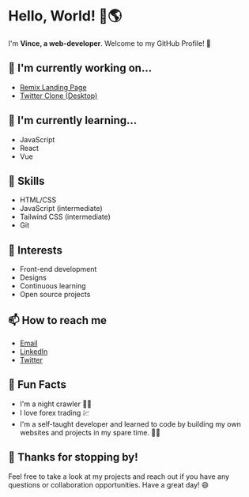 # Hello, World! 👋🌎

I'm <b>Vince, a web-developer</b>. Welcome to my GitHub Profile! 🚀

## 🔭 I'm currently working on...

- [Remix Landing Page](remix-landing.vercel.app)
- [Twitter Clone (Desktop)](https://github.com/Sirvincee/twitter-clone-desktop-.git)

## 🌱 I'm currently learning...

- JavaScript
- React
- Vue

## 🚀 Skills

- HTML/CSS
- JavaScript (intermediate)
- Tailwind CSS (intermediate)
- Git

## 🎨 Interests

- Front-end development
- Designs
- Continuous learning
- Open source projects

## 📫 How to reach me

- [Email](mailto:atunwavincent1999@gmail.com)
- [LinkedIn](https://www.linkedin.com/in/yourprofile/)
- [Twitter](https://twitter.com/Dvizible)

## 🌈 Fun Facts

- I'm a night crawler 👨‍💻
- I love forex trading 💹
- I'm a self-taught developer and learned to code by building my own websites and projects in my spare time. 👨‍🎓

## 🎉 Thanks for stopping by!

Feel free to take a look at my projects and reach out if you have any questions or collaboration opportunities. Have a great day! 😄

<!---
Sirvincee/Sirvincee is a ✨ special ✨ repository because its `README.md` (this file) appears on your GitHub profile.
You can click the Preview link to take a look at your changes.
--->
